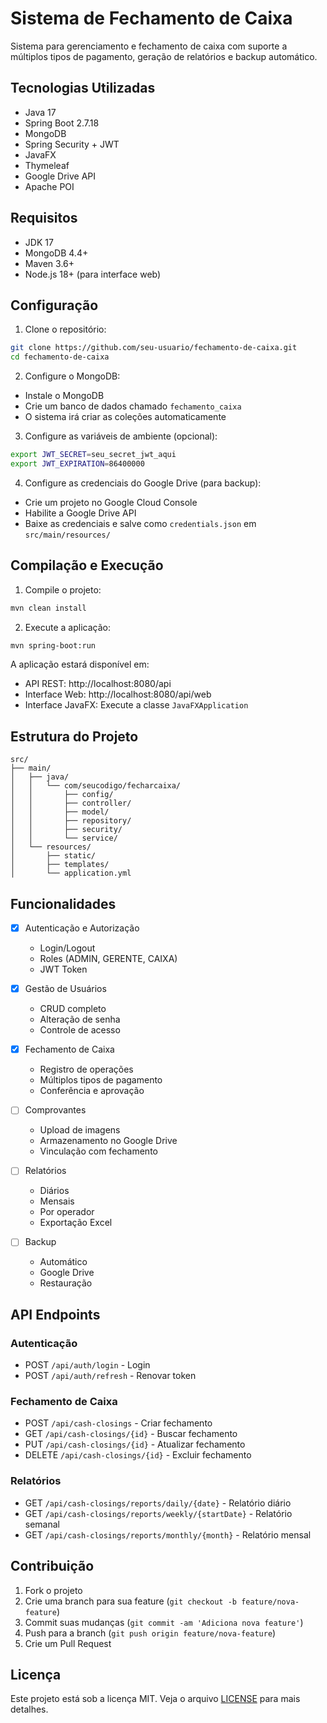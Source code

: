 # Sistema de Fechamento de Caixa

Sistema para gerenciamento e fechamento de caixa com suporte a múltiplos tipos de pagamento, geração de relatórios e backup automático.

## Tecnologias Utilizadas

- Java 17
- Spring Boot 2.7.18
- MongoDB
- Spring Security + JWT
- JavaFX
- Thymeleaf
- Google Drive API
- Apache POI

## Requisitos

- JDK 17
- MongoDB 4.4+
- Maven 3.6+
- Node.js 18+ (para interface web)

## Configuração

1. Clone o repositório:

```bash
git clone https://github.com/seu-usuario/fechamento-de-caixa.git
cd fechamento-de-caixa
```

2. Configure o MongoDB:

- Instale o MongoDB
- Crie um banco de dados chamado `fechamento_caixa`
- O sistema irá criar as coleções automaticamente

3. Configure as variáveis de ambiente (opcional):

```bash
export JWT_SECRET=seu_secret_jwt_aqui
export JWT_EXPIRATION=86400000
```

4. Configure as credenciais do Google Drive (para backup):

- Crie um projeto no Google Cloud Console
- Habilite a Google Drive API
- Baixe as credenciais e salve como `credentials.json` em `src/main/resources/`

## Compilação e Execução

1. Compile o projeto:

```bash
mvn clean install
```

2. Execute a aplicação:

```bash
mvn spring-boot:run
```

A aplicação estará disponível em:

- API REST: http://localhost:8080/api
- Interface Web: http://localhost:8080/api/web
- Interface JavaFX: Execute a classe `JavaFXApplication`

## Estrutura do Projeto

```
src/
├── main/
│   ├── java/
│   │   └── com/seucodigo/fecharcaixa/
│   │       ├── config/
│   │       ├── controller/
│   │       ├── model/
│   │       ├── repository/
│   │       ├── security/
│   │       └── service/
│   └── resources/
│       ├── static/
│       ├── templates/
│       └── application.yml
```

## Funcionalidades

- [x] Autenticação e Autorização

  - Login/Logout
  - Roles (ADMIN, GERENTE, CAIXA)
  - JWT Token

- [x] Gestão de Usuários

  - CRUD completo
  - Alteração de senha
  - Controle de acesso

- [x] Fechamento de Caixa

  - Registro de operações
  - Múltiplos tipos de pagamento
  - Conferência e aprovação

- [ ] Comprovantes

  - Upload de imagens
  - Armazenamento no Google Drive
  - Vinculação com fechamento

- [ ] Relatórios

  - Diários
  - Mensais
  - Por operador
  - Exportação Excel

- [ ] Backup
  - Automático
  - Google Drive
  - Restauração

## API Endpoints

### Autenticação

- POST `/api/auth/login` - Login
- POST `/api/auth/refresh` - Renovar token

### Fechamento de Caixa

- POST `/api/cash-closings` - Criar fechamento
- GET `/api/cash-closings/{id}` - Buscar fechamento
- PUT `/api/cash-closings/{id}` - Atualizar fechamento
- DELETE `/api/cash-closings/{id}` - Excluir fechamento

### Relatórios

- GET `/api/cash-closings/reports/daily/{date}` - Relatório diário
- GET `/api/cash-closings/reports/weekly/{startDate}` - Relatório semanal
- GET `/api/cash-closings/reports/monthly/{month}` - Relatório mensal

## Contribuição

1. Fork o projeto
2. Crie uma branch para sua feature (`git checkout -b feature/nova-feature`)
3. Commit suas mudanças (`git commit -am 'Adiciona nova feature'`)
4. Push para a branch (`git push origin feature/nova-feature`)
5. Crie um Pull Request

## Licença

Este projeto está sob a licença MIT. Veja o arquivo [LICENSE](LICENSE) para mais detalhes.
